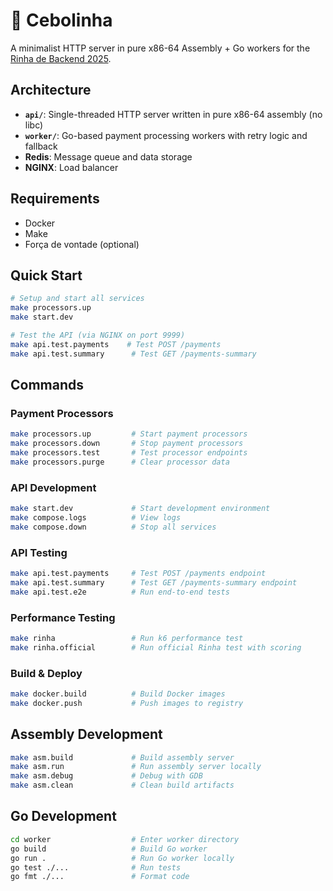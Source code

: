 # 🧅 Cebolinha

A minimalist HTTP server in pure x86-64 Assembly + Go workers for the [Rinha de Backend 2025](https://github.com/zanfranceschi/rinha-de-backend-2025).

## Architecture

- **`api/`**: Single-threaded HTTP server written in pure x86-64 assembly (no libc)
- **`worker/`**: Go-based payment processing workers with retry logic and fallback
- **Redis**: Message queue and data storage
- **NGINX**: Load balancer

## Requirements

- Docker
- Make
- Força de vontade (optional)

## Quick Start

```bash
# Setup and start all services
make processors.up
make start.dev

# Test the API (via NGINX on port 9999)
make api.test.payments    # Test POST /payments
make api.test.summary      # Test GET /payments-summary
```

## Commands

### Payment Processors
```bash
make processors.up         # Start payment processors
make processors.down       # Stop payment processors
make processors.test       # Test processor endpoints
make processors.purge      # Clear processor data
```

### API Development
```bash
make start.dev             # Start development environment
make compose.logs          # View logs
make compose.down          # Stop all services
```

### API Testing
```bash
make api.test.payments     # Test POST /payments endpoint
make api.test.summary      # Test GET /payments-summary endpoint
make api.test.e2e          # Run end-to-end tests
```

### Performance Testing
```bash
make rinha                 # Run k6 performance test
make rinha.official        # Run official Rinha test with scoring
```

### Build & Deploy
```bash
make docker.build          # Build Docker images
make docker.push           # Push images to registry
```

## Assembly Development

```bash
make asm.build             # Build assembly server
make asm.run               # Run assembly server locally
make asm.debug             # Debug with GDB
make asm.clean             # Clean build artifacts
```

## Go Development

```bash
cd worker                  # Enter worker directory
go build                   # Build Go worker
go run .                   # Run Go worker locally
go test ./...              # Run tests
go fmt ./...               # Format code
```
